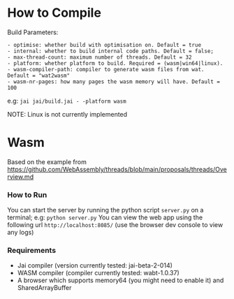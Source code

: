 
# How to Compile

Build Parameters:

	- optimise: whether build with optimisation on. Default = true
	- internal: whether to build internal code paths. Default = false;
	- max-thread-count: maximum number of threads. Default = 32
	- platform: whether platform to build. Required = (wasm|win64|linux).
	- wasm-compiler-path: compiler to generate wasm files from wat. Default = "wat2wasm"
	- wasm-nr-pages: how many pages the wasm memory will have. Default = 100

e.g: `jai jai/build.jai - -platform wasm`

NOTE: Linux is not currently implemented

# Wasm

Based on the example from https://github.com/WebAssembly/threads/blob/main/proposals/threads/Overview.md

### How to Run

You can start the server by running the python script `server.py` on a terminal; e.g: `python server.py`
You can view the web app using the following url `http://localhost:8085/` (use the browser dev console to view any logs)

### Requirements

- Jai compiler  (version currently tested: jai-beta-2-014)
- WASM compiler (compiler currently tested: wabt-1.0.37)
- A browser which supports memory64 (you might need to enable it) and SharedArrayBuffer
